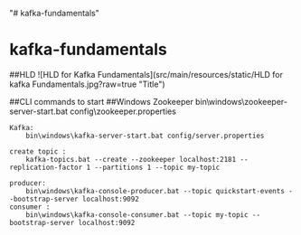 "# kafka-fundamentals" 
# kafka-fundamentals

##HLD
![HLD for Kafka Fundamentals](src/main/resources/static/HLD for kafka Fundamentals.jpg?raw=true "Title")

##CLI commands to start
  ##Windows
    Zookeeper 
        bin\windows\zookeeper-server-start.bat config\zookeeper.properties

    Kafka:
        bin\windows\kafka-server-start.bat config/server.properties

    create topic : 
        kafka-topics.bat --create --zookeeper localhost:2181 --replication-factor 1 --partitions 1 --topic my-topic

    producer: 
        bin\windows\kafka-console-producer.bat --topic quickstart-events --bootstrap-server localhost:9092
    consumer : 
        bin\windows\kafka-console-consumer.bat --topic my-topic --bootstrap-server localhost:9092


